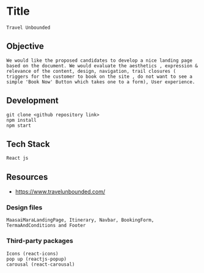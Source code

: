 # Title

    Travel Unbounded


## Objective

    We would like the proposed candidates to develop a nice landing page based on the document. We would evaluate the aesthetics , expression & relevance of the content, design, navigation, trail closures ( triggers for the customer to book on the site , do not want to see a simple 'Book Now' Button which takes one to a form), User experience. 

## Development

    git clone <github repository link>  
    npm install
    npm start   

## Tech Stack

    React js


## Resources

*   https://www.travelunbounded.com/

### Design files

    MaasaiMaraLandingPage, Itinerary, Navbar, BookingForm, TermaAndConditions and Footer


### Third-party packages

    Icons (react-icons)
    pop up (reactjs-popup)
    carousal (react-carousal)
